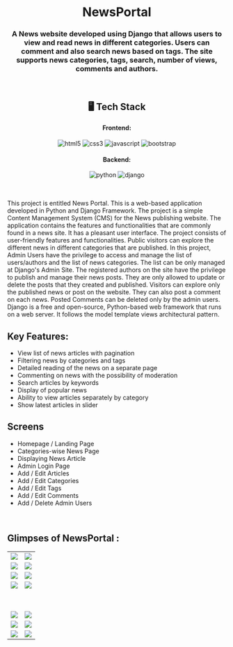 <h1 align="center">NewsPortal</h1>

<h3 align="center">A News website developed using Django that allows users to view and read news in different categories. Users can comment and also search news based on tags. The site supports news categories, tags, search, number of views, comments and authors.</h3>

<br />

<h2 align="center">🖥️ Tech Stack</h2>

<h4 align="center">Frontend:</h4>

<p align="center">
  <img src="https://img.shields.io/badge/HTML5-E34F26?style=for-the-badge&logo=html5&logoColor=white" alt="html5" />
  <img src="https://img.shields.io/badge/CSS-blue?style=for-the-badge&logo=css3&logoColor=white" alt="css3">
  <img src="https://img.shields.io/badge/JAVASCRIPT-yellow?style=for-the-badge&logo=javascript&logoColor=white" alt="javascript" />
  <img src="https://img.shields.io/badge/BOOTSTRAP-CC6699?style=for-the-badge&logo=bootstrap&logoColor=white" alt="bootstrap">
</p>

<h4 align="center">Backend:</h4>

<p align="center">
  <img src="https://img.shields.io/badge/PYTHON-black?style=for-the-badge&logo=python&logoColor=3776AB" alt="python">
  <img src="https://img.shields.io/badge/DJANGO-grey?style=for-the-badge&logo=django&logoColor=092E20" alt="django" />

</p>

<br />
<br />
This project is entitled News Portal. This is a web-based application developed in Python and Django Framework. The project is a simple Content Management System (CMS) for the News publishing website. The application contains the features and functionalities that are commonly found in a news site. It has a pleasant user interface. The project consists of user-friendly features and functionalities.
Public visitors can explore the different news in different categories that are published. In this project, Admin Users have the privilege to access and manage the list of users/authors and the list of news categories. The list can be only managed at Django's Admin Site. The registered authors on the site have the privilege to publish and manage their news posts. They are only allowed to update or delete the posts that they created and published. Visitors can explore only the published news or post on the website. They can also post a comment on each news. Posted Comments can be deleted only by the admin users.
Django is a free and open-source, Python-based web framework that runs on a web server. It follows the model template views architectural pattern.
<br />

## Key Features:
   
- View list of news articles with pagination
- Filtering news by categories and tags
- Detailed reading of the news on a separate page
- Commenting on news with the possibility of moderation
- Search articles by keywords
- Display of popular news
- Ability to view articles separately by category
- Show latest articles in slider

## Screens

- Homepage / Landing Page
- Categories-wise News Page
- Displaying News Article 
- Admin Login Page
- Add / Edit  Articles
- Add / Edit Categories
- Add / Edit Tags
- Add / Edit Comments
- Add / Delete Admin Users

<br />

## Glimpses of NewsPortal :

<table>
  <tr>
    <td><img src="https://i.ibb.co/Rv6kQyn/1.png"/></td>
    <td><img src="https://i.ibb.co/Y37CHHd/2.png"/></td>
  </tr>
  <tr>
    <td><img src="https://i.ibb.co/hLfKcRx/3.png"/></td>
    <td><img src="https://i.ibb.co/1fdxhQZ/4.png"/></td>
  </tr>
  <tr>
    <td><img src="https://i.ibb.co/RbtSVBF/5.png"/></td>
    <td><img src="https://i.ibb.co/tm9DdwH/8.png"/></td>
  </tr>
  <tr>
    <td><img src="https://i.ibb.co/CbpNN0M/9.png"/></td>
    <td><img src="https://i.ibb.co/HG7K1bZ/10.png"/></td>
  </tr>
  <tr>
    <td><br/><br/></td>
    <td><br/><br/></td>
  <tr/>
  <tr>
    <td><img src="https://i.ibb.co/C2KRSFq/11.png"/></td>
    <td><img src="https://i.ibb.co/HBCWGGK/12.png"/></td>
  </tr>
  <tr>
    <td><img src="https://i.ibb.co/rt0FQqt/13.png"/></td>
    <td><img src="https://i.ibb.co/Trkd6cH/14.png"/></td>
  </tr>
  <tr>
    <td><img src="https://i.ibb.co/BB0sp36/15.png"/></td>
    <td><img src="https://i.ibb.co/syT2PgC/16.png"/></td>
  </tr>
</table>

<br />

<br />
